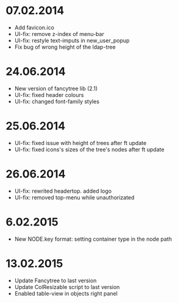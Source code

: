 
# 07.02.2014
* Add favicon.ico
* UI-fix: remove z-index of menu-bar
* UI-fix: restyle text-imputs in new_user_popup
* Fix bug of wrong height of the ldap-tree


# 24.06.2014
* New version of fancytree lib (2.1)
* UI-fix: fixed header colours
* UI-fix: changed font-family styles

# 25.06.2014
* UI-fix: fixed issue with height of trees after ft update
* UI-fix: fixed icons's sizes of the tree's nodes after ft update

# 26.06.2014
* UI-fix: rewrited headertop. added logo
* UI-fix: removed top-menu while unauthorizated

# 6.02.2015
* New NODE.key format: setting container type in the node path

# 13.02.2015
* Update Fancytree to last version
* Update ColResizable script to last version
* Enabled table-view in objects right panel